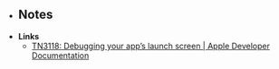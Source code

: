 - **Notes**
	- 
- **Links**
	- [TN3118: Debugging your app’s launch screen | Apple Developer Documentation](https://developer.apple.com/documentation/technotes/tn3118-debugging-your-apps-launch-screen)
